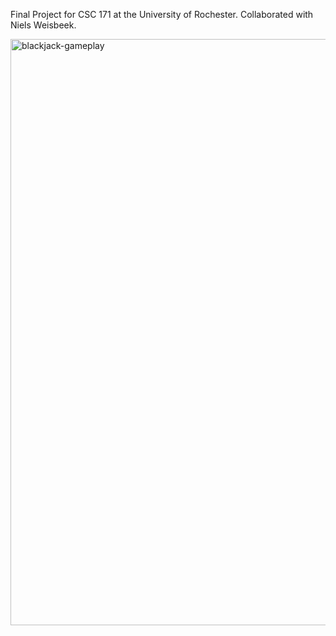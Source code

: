 Final Project for CSC 171 at the University of Rochester. Collaborated with Niels Weisbeek.

<img width="938" alt="blackjack-gameplay" src="https://github.com/user-attachments/assets/526291ad-be2a-4c0e-befb-f836ab272855">

